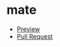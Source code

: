 # mate

- [Preview](https://github.com/TishchenkoSergey/MA.git/)
- [Pull Request](https://github.com/TishchenkoSergey/MA/pull/1/files)